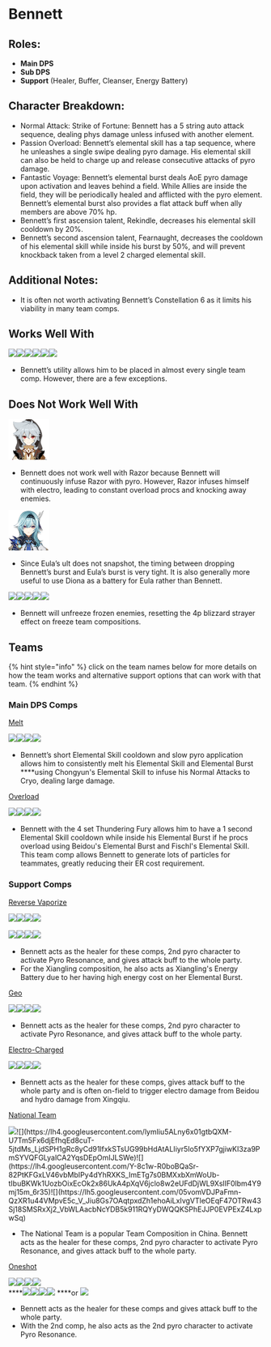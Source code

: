 # Bennett

## **Roles:**

* **Main DPS**
* **Sub DPS**
* **Support** \(Healer, Buffer, Cleanser, Energy Battery\)

## **Character Breakdown:**

* Normal Attack: Strike of Fortune: Bennett has a 5 string auto attack sequence, dealing phys damage unless infused with another element.
* Passion Overload: Bennett’s elemental skill has a tap sequence, where he unleashes a single swipe dealing pyro damage. His elemental skill can also be held to charge up and release consecutive attacks of pyro damage.
* Fantastic Voyage: Bennett’s elemental burst deals AoE pyro damage upon activation and leaves behind a field. While Allies are inside the field, they will be periodically healed and afflicted with the pyro element. Bennett’s elemental burst also provides a flat attack buff when ally members are above 70% hp.
* Bennett’s first ascension talent, Rekindle, decreases his elemental skill cooldown by 20%.
* Bennett’s second ascension talent, Fearnaught, decreases the cooldown of his elemental skill while inside his burst by 50%, and will prevent knockback taken from a level 2 charged elemental skill.

## **Additional Notes:**

* It is often not worth activating Bennett’s Constellation 6 as it limits his viability in many team comps.

## Works Well With

![](https://lh3.googleusercontent.com/vwzPL8yGc83AZqQ8T1QaLbBvP-HPYz1FmilKn_w5ZPl3p1wpR1FBLoGiuTA8-Rdtx_ziJVOv_0MO6TWXEwi6ulu1ZIo-4veqdrerHCriFqNMjD01SJ9gEJ874a3pHg-qUALBGYpx)![](https://lh4.googleusercontent.com/sPakhjVZmg5UeD0V-lvj-EAwFosglPy6yP-pJ0lDoBGn_RtOMJX56jeaNVDE1caufeOxyuN758ThERLQ9iO4bUfp2gmVoIRzObeSvoqH9uj9kBjXhxb3EHxSGsgAJlfDL6XHgv8-)![](https://lh5.googleusercontent.com/lqDD-ea3EXQPqh6ZJ2Y7HRZWYXeb_2U3afjBFpIqKJMcIRIvTzR7JmdGV3YIFJ4dgl8mxDOg61IuiPWGc2ojCUlb3aCM1a-FuIAWwK8Zkn18huEww_w15-mfScYcP-UzRmzO8yoN)![](https://lh6.googleusercontent.com/0cjJgRJLQTovPXO6Bwvp6VeyF2doSMszFw1OCMe-oWDxRZ9208gUOsQnSzbXsPfh-fzVdTkxLN03T2OdlQ7QeS_54kW3otujyjQR7u5DzZbENwAKoR6HD8W754LElmMkF6toNILi)![](https://lh3.googleusercontent.com/UJMCX4egpKRf4Cvj2Ztr3KyU1BSvttFPxLhH5_GnFAuUo1NHbuMbsQFeTcaMVkNin9-sIll6KX0t_6TfWbn3VH9zh1TOSp3Adjr5GfjN224Eegg-Xb5P3UlpeY0QXMgP12VpaZhe)![](https://lh3.googleusercontent.com/uHmg7086b0LgRjS9JM-IjxyCEgpLHu63COZNHEzvRXOndCDg-OEZQP-Fn0Rl8eisGfdn1ceIe4ZQr0iTI-kjsaZUwHhBxpdB-E3-u7xeh3sFS6HSN0J1MtoR4vYKx8SNWstT88l-)

* Bennett’s utility allows him to be placed in almost every single team comp. However, there are a few exceptions.

## **Does Not Work Well With**

![](../../.gitbook/assets/image%20%284%29.png)

* Bennett does not work well with Razor because Bennett will continuously infuse Razor with pyro. However, Razor infuses himself with electro, leading to constant overload procs and knocking away enemies.

![](../../.gitbook/assets/image%20%286%29.png)

* Since Eula’s ult does not snapshot, the timing between dropping Bennett’s burst and Eula’s burst is very tight. It is also generally more useful to use Diona as a battery for Eula rather than Bennett.

![](https://lh6.googleusercontent.com/YBRbVzkRWTh0465Y3Q-3oSjcb0iqO9jh1tmHaS-xeW2wPl0YdgWRTYGB_w5KQNiGSnlxXLwfrIV_0jR89nwKy6QCcHFdnrD8TsNz7D8R1DOLccXFiCfiDIJgnvbsfwsVj-K3I8b3)![](https://lh4.googleusercontent.com/_P7tnXaEkoqj1EMoTDv7NQnFBCsQ3_0qz89rojQs6x0Eb3ZFPTRkyVnKcMzkHKA1fefSGXBtZQxVprIi7930a4Y5RwiLzXUT_dUx7fLmZzKp3ggyzekZqY8UBQbF5iyhvytV46kT)![](https://lh5.googleusercontent.com/lBH93o6g3ak2i2xmyVvjAiKXTFXAq_8ZGT7d2UVoPdhsvVsaEw4BGbRJ8konEClfYhvANdyJyUyNpc_VRjKR78fSEihU_E3ernhU9vSAxVWRJsIhSGvXqS-0-y4-DLesB81dbmzm)![](https://lh5.googleusercontent.com/MMb0509hVdB9MYhUHEDVrC5ieqWImCzkbX8dDPTBgBek8-FTGb9A8_Bj68xypPWU3CJHd94u08gT2-zW6md5SNfQZzMh31F9jemgert4jkLwr5_zZonmn8I_KFzQctQoW0l78n4-)![](https://lh6.googleusercontent.com/cHQUZroVZQmCc_RlkSCBoOyrA5VnEUSN2Xg-7AGxONgj5v_K6ScOIAsXhlunKdbEAZ7dkc43832mULxBO0McGn3GKOqYLPsqyvt-7p_NbZ6cNJ5HOTdiOUhcgX46G0HY4TfiWSlF)

* Bennett will unfreeze frozen enemies, resetting the 4p blizzard strayer effect on freeze team compositions.

## **Teams**

{% hint style="info" %}
click on the team names below for more details on how the team works and alternative support options that can work with that team.
{% endhint %}

### **Main DPS Comps**

[Melt](../../teams/melt.md)

![](https://lh5.googleusercontent.com/uHb0PfJd9iz0XVL7ctPPZzkl0wBX-t0qRQKOHZvZfhd-cqNZTYQWsUEv9AiQlrw0QvgbmOuB7R-o87LRvLuub5TJUjymm0HWCplyyCUs4guwsS0VYkYMH_MK27gc89yFLTPlHtuP)![](https://lh6.googleusercontent.com/AJzClIVs3b7V8G_H57k0HDVQwQxK0pV4Ekg0qGQUxBH5sxY0FSG6PBl4btVoTtYJfjEiFyDGB0OqOmqV3YwiqJcgFlcZV_tK7typFVO3dh2lDlScVawnvcxkE8kMJ482MIu_a1BU)![](https://lh4.googleusercontent.com/2ApeaWqn1Cp6dgXc6Fidw_Z_K7le9IJUsT2CDvzqq8d-IkwhDwTxPvnQ0ShRCHzOlL9CrRkZxACvFin8Tj-R927pCzbIz5Gtqx8KbX8MdNiEB6Na6Mqf4Jr8XOHq26_JZ6LNbbxw)![](https://lh6.googleusercontent.com/sC4jtKG14K2axSW-EPx9U4p5t68h9RI62O1f5m_NrE9seIq0FwRUVhkUNGLgCYd3pyXhzvRx2oG2qhutuPgQxQQz1znkvrFkOcoqR8jrkNhI08_9EEAgSjmpjIUOgAEzwjlbfpMy)

* Bennett’s short Elemental Skill cooldown and slow pyro application allows him to consistently melt his Elemental Skill and Elemental Burst ****using Chongyun's Elemental Skill to infuse his Normal Attacks to Cryo, dealing large damage.

[Overload](../../teams/overload.md)

![](https://lh5.googleusercontent.com/uHb0PfJd9iz0XVL7ctPPZzkl0wBX-t0qRQKOHZvZfhd-cqNZTYQWsUEv9AiQlrw0QvgbmOuB7R-o87LRvLuub5TJUjymm0HWCplyyCUs4guwsS0VYkYMH_MK27gc89yFLTPlHtuP)![](https://lh5.googleusercontent.com/c_xlUzTJQK3QRmtTt2Z2QNmfKgdOlJ_U9eKX_S6QfDOMuw-iyWkuOdnvC1W_Hkn75ImqalSZmkEI9G3MIHFDQGakABc1nyuCAzBqsslkKqfJ7y3HY3SUdh_UNA_DAoBFVtf8ycgV)![](https://lh3.googleusercontent.com/gny9daI49qHb-sIphG8kLzWzTU1nT5f-pnVopSZoXO9EXwQEUVnLEjXMFk-ThkrA-QKTRI4jE9noaMylntwTKAKBLNUTiW9DkA2nUHN-W0nAPWXEG01iwNUjQrRqIj1GuP05IbOG)![](https://lh5.googleusercontent.com/hXiIESt4Y9M3ocZTMKm4twVS0A-BnfmK_8Bs43keIKq34K-hD5ex5gX9cPRQBNwVyp7CBVcJRfhakxpj8uof_C-ldH_Bqpe0_vLxyes-QJokNDGg3dqIUTs-IcbyUv4TU8JsTw_h)

*  Bennett with the 4 set Thundering Fury allows him to have a 1 second Elemental Skill cooldown while inside his Elemental Burst if he procs overload using Beidou's Elemental Burst and Fischl's Elemental Skill. This team comp allows Bennett to generate lots of particles for teammates, greatly reducing their ER cost requirement.

### Support Comps

[Reverse Vaporize](../../teams/reverse-vaporize.md)

![](https://lh5.googleusercontent.com/Lmp9u8pSCVf6s8iF9Gpo1VTa0z3FqGGG9tAKlYtUEewRg4T7GEymD2-Z-xtqnzfELyfIbThI0kcTEfzyGYkNkmEVrhaGokZTDtzMLsQ3B1ZPHbmdSL2HgE3zvmr4QewISilRkAJ7)![](https://lh5.googleusercontent.com/IjLMha3vj_BEG-rLFD72HoDF2E-HDRU-cudBInj57yqsg0cHZWrlIZstz91tVkX2EFautzL11zQqIYzattl7BEJryQJJFohx5VNUEvEZ5auYyWordkAmPAeethkPQSIV0Khvln7L)![](https://lh5.googleusercontent.com/hXiIESt4Y9M3ocZTMKm4twVS0A-BnfmK_8Bs43keIKq34K-hD5ex5gX9cPRQBNwVyp7CBVcJRfhakxpj8uof_C-ldH_Bqpe0_vLxyes-QJokNDGg3dqIUTs-IcbyUv4TU8JsTw_h)![](https://lh6.googleusercontent.com/sC4jtKG14K2axSW-EPx9U4p5t68h9RI62O1f5m_NrE9seIq0FwRUVhkUNGLgCYd3pyXhzvRx2oG2qhutuPgQxQQz1znkvrFkOcoqR8jrkNhI08_9EEAgSjmpjIUOgAEzwjlbfpMy)

![](https://lh4.googleusercontent.com/q92wba8M5TKl5EGbbborbzC_oK8NEzKJx4UEeF2QaHzhxmhR_Ja2kPGQSuKFmIy5ryx2gSKYbXvMDgd4yWu3zW5uhCvrFpS2EZb3rbeU_rZOh-1GABDdNnNXb4pr5OUelpO6pmib)![](https://lh6.googleusercontent.com/kfpeAcKxYdPIwjdN66j6CuvhqjPLOCdZobe-RYrDyEvu7R48JeCxF6c_w1SWK_q3GM1IY6XbPsKnS-jungzkG6c-RDrPRvBt1dLYj8NByYMx83h7D_HLVNLpBdUJntyXT57-ZXkX)![](https://lh3.googleusercontent.com/h6C4UpT1ybfpKUPRyL-2xZ5g41O7G7sBSQFBr-A5_4VIkuJdq-08b0diHn8ra3O3d2tUmzjvfr1fV2pTLV5Yi_23ubpTi8v-Ln4vED2sBp7gCQVM-zPl5U_K57d6I7Bey9L6D0Sc)![](https://lh3.googleusercontent.com/vL77hy6cH2qF4wya38bMANKrMnLBgVKQqE_Q_-AupYGY2zG2pnlPwJ-bsycRm79kAxr5XtuhmkMpz_T61DP9egIfIFM70Ao3PRb-zsd13KHjm54sRMeD9U1mSFw-QSCvNYVGnjV1)

* Bennett acts as the healer for these comps, 2nd pyro character to activate Pyro Resonance, and gives attack buff to the whole party.
* For the Xiangling composition, he also acts as Xiangling's Energy Battery due to her having high energy cost on her Elemental Burst.

[Geo](../../teams/geo.md)

 ![](https://lh5.googleusercontent.com/goAMkpNRfX3IanmyDDE1RO6QDPqtPZ3rPWlCndNVvT55c9LKvCTVMCvM7V5li-edawmfNPK221OExHAkpyYGyCvD8AAErXE4qFGHL1KoXhvaj84vG3PQDqxha4REGL9RpkU_FJ93)​![](https://lh3.googleusercontent.com/_SCHUT4YoKRG_7dYxGAolcm92gkge9L8IG1Zp0ivrKCt8RkVnk-WJ1ERFWaaHGuKDkwEZvq_yTbtb4HWM0VrDsGZ6lLP4qev_ZLwEmO-1YQLkDF5hhJNg8XfjvDkbqE0wPGG2Eqg)​![](https://lh6.googleusercontent.com/l2UeDCXJntoyHdZjwdAD0I5fMJHZQQNpbwMvsc4rylljzhMJ4MjdvOMh624YGmcwFwBiirwX9wke5t2BUWyyn3iCp-uabZnPXz0E7WTRllNp1J28YxekgTEs72Ce815gBoI4glGE)​![](https://lh3.googleusercontent.com/n52LFSn6TImbzhIl18g70yL3xa8CmgSkeq8VZafkxMU1e5F9J6cAHnf7kX-NeXiXrkPRFYVfWsSgZUcFHidAO6n41bAtm3K-6ZV2MZHwkRhoUx0yOxzNiZE6McAhOaws_FUDDOdr)

* Bennett acts as the healer for these comps, 2nd pyro character to activate Pyro Resonance, and gives attack buff to the whole party.

[Electro-Charged](../../teams/electro-charged.md)

![](https://lh6.googleusercontent.com/fIPk259ZZXs6tWXRh0Nb06OhniDxCJycd5EAA0MKX2SxIt5hq8VMHsBxcRm4YHHZXqJIFUmNm-bl6oPpzFbNfHhsKxdjFiLlbhGE2BHO8ltVFu2HkEy_K_hHXZiDA_7ltiwCPFnl)**​**![](https://lh4.googleusercontent.com/PuQgrhjAQqnxEcVSzN3Nyaii7Iq062SiCI_JAZ-9VkksCVljbD-yNH8eUxniz_CIPYuBShbjhrZhnMyaDBmIYdTrnU2muBQoyEERvF8Tikyv06K6xdFhyS2yQA1_eZPUCIxOIoj5)**​**![](https://lh3.googleusercontent.com/srVqN2RNpBURVfha1ziWKNYEu0QJnqPdkhP7PsKPJB9-IjabB7O2prVxv1xOLSY9J_4sDcEfAuFDiQ4tjcE2Ran7AOq3xoQTXL6c5z1n5exwKNKSidq9AvTotk2S-3wycDUh6E2-)![](https://lh5.googleusercontent.com/uHb0PfJd9iz0XVL7ctPPZzkl0wBX-t0qRQKOHZvZfhd-cqNZTYQWsUEv9AiQlrw0QvgbmOuB7R-o87LRvLuub5TJUjymm0HWCplyyCUs4guwsS0VYkYMH_MK27gc89yFLTPlHtuP)

* Bennett acts as the healer for these comps, gives attack buff to the whole party and is often on-field to trigger electro damage from Beidou and hydro damage from Xingqiu.

​[National Team](https://genshinteambuilds.gitbook.io/teams/teams/other) ​

​![](https://lh4.googleusercontent.com/a92GSpepMr56dEBngM_xglei8oRG-_PpevT47JDp_-6UxuTBN-ILjcREjvF9tRivQlq6vLs6jh9qSsiCA0moQJOIrpjq0Niy2oo1G8d36rRkSRFE3txJxKELIC7RcUe0B89jlpu_)​![](https://lh4.googleusercontent.com/lymIiu5ALny6x01gtbQXM-U7Tm5Fx6djEfhqEd8cuT-5jtdMs_LjdSPH1gRc8yCd91lfxkSTsUG99bHdAtALIiyr5Io5fYXP7gjiwKI3za9PmSYVQFGLyalCA2YqsDEpOmIJLSWe)​![](https://lh4.googleusercontent.com/Y-8c1w-R0boBQaSr-82PtKFGxLV46vbMbIPy4dYhRXKS_ImETg7s0BMXxbXmWoUb-tIbuBKWk1UozbOixEcOk2x86UkA4pXqV6jclo8w2eUFdDjWL9XslIF0lbm4Y9mj15m_6r35)​![](https://lh5.googleusercontent.com/05vomVDJPaFmn-QzXR1u44VMpvE5c_V_Jiu8Gs7OAqtpxdZh1ehoAiLxIvgVTleOEqF47OTRw43Sj18SMSRxXj2_VbWLAacbNcYDB5k911RQYyDWQQKSPhEJJP0EVPExZ4LxpwSq)

* The National Team is a popular Team Composition in China. Bennett acts as the healer for these comps, 2nd pyro character to activate Pyro Resonance, and gives attack buff to the whole party.

[Oneshot](../../teams/other/oneshot.md)

![](https://lh5.googleusercontent.com/JAXFpK-vj9sC9v8-9T_zZtsHZRkanYcQXLP3UgXclgA_ospzENqSlh8-T7ZFk8jY7uqhhGLwwh6eVE-AkOuhoRkri6puLEI2PK0iRNYNcN_H7tB9_0xTcWdB8wx6SroipL6yCnDb)![](https://lh3.googleusercontent.com/PoevGYweBwnBcErW9hdwlWq3AouGx47yLFKcLKhNyMNSYYNTKOxI7-8tutYjFEVJg5Pk4lPbgIQg5zlmqb6UaN7YjQY1YWCevhfYlKJ4OlF1FGRxPoz9UdYBnvJsaNAo3cEz20YU)![](https://lh3.googleusercontent.com/6edriWuB7Ekgqoos31forJMNMzhBMNq6fJMGr6qATI7VPq-DhPf2zEaXM2qVjRLfJfPFKtj1OuRCDn6ZWGzIuXdKNcndAKI4tshwgYkZw2cNjmPq2P6COj7j2seac9hEs6osqQc2)![](https://lh3.googleusercontent.com/eikQvN338B9zDC1gYSngfA45_9VNSk6EBSqUxa5e03obXsYte0iBiaB-2jsbKiljY9nMu2_t28BG-q__o5-ayePN4W9udfcUZx-cia56_h5YB7QXw47wmijqnRTka8FCTVDY2PYt)  
****![](https://lh3.googleusercontent.com/6edriWuB7Ekgqoos31forJMNMzhBMNq6fJMGr6qATI7VPq-DhPf2zEaXM2qVjRLfJfPFKtj1OuRCDn6ZWGzIuXdKNcndAKI4tshwgYkZw2cNjmPq2P6COj7j2seac9hEs6osqQc2)![](https://lh3.googleusercontent.com/PoevGYweBwnBcErW9hdwlWq3AouGx47yLFKcLKhNyMNSYYNTKOxI7-8tutYjFEVJg5Pk4lPbgIQg5zlmqb6UaN7YjQY1YWCevhfYlKJ4OlF1FGRxPoz9UdYBnvJsaNAo3cEz20YU)![](https://lh3.googleusercontent.com/eikQvN338B9zDC1gYSngfA45_9VNSk6EBSqUxa5e03obXsYte0iBiaB-2jsbKiljY9nMu2_t28BG-q__o5-ayePN4W9udfcUZx-cia56_h5YB7QXw47wmijqnRTka8FCTVDY2PYt)![](https://lh3.googleusercontent.com/ID4KEw8CZrMmMeiDq41mwku84ZcGBzkcHFDKVK8RUZErvends8Yr4z860ivKvVunF9jUgBjP5qrhKShX0u5Gfm9ZGMk_xshLmEyRYRLIZKnqP-1RblTNYudmUwt_jx1ygeL1s3jM) ****or ![](https://lh5.googleusercontent.com/OjIQEboDIieJQUAjIMqllsS00a5V66yclikiZ_BewIbLU7htp1i6iE9gqMh_ybLIS0Avopyo7P7ZGXfE8WJZMnyGOJq37FQyI6qcfExmhUVVYZjmHHR7Q_0ZrO4O320TsPf_riye)

*  Bennett acts as the healer for these comps and gives attack buff to the whole party.
* With the 2nd comp, he also acts as the 2nd pyro character to activate Pyro Resonance.


